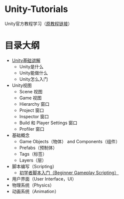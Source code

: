 # Unity-Tutorials
Unity官方教程学习（[原教程链接](https://unity3d.com/cn/learn/tutorials)）

# 目录大纲
- [Unity基础讲解](/Base/Unity-Base)
    - Unity是什么
    - Unity能做什么
    - Unity怎么入门
- Unity视图
    - Scene 视图
    - Game 视图
    - Hierarchy 窗口
    - Project 窗口
    - Inspector 窗口
    - Build 和 Player Settings 窗口
    - Profiler 窗口
- 基础概念
    - Game Objects（物体） and Components（组件）
    - Prefabs（预制体）
    - Tags（标签）
    - Layers（层）
- 脚本编写（Scripting）
    - [初学者脚本入门（Beginner Gameplay Scripting）](/Scripting/Beginner-Gameplay-Scripting.md)
- 用户界面（User Interface，UI）
- 物理系统（Physics）
- 动画系统（Animation）
